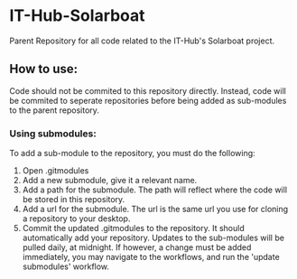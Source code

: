 # IT-Hub-Solarboat
Parent Repository for all code related to the IT-Hub's Solarboat project.

## How to use:
Code should not be commited to this repository directly. Instead, code will be commited to seperate repositories before being added as sub-modules to the parent repository.

### Using submodules:
To add a sub-module to the repository, you must do the following:
1. Open .gitmodules
2. Add a new submodule, give it a relevant name.
3. Add a path for the submodule. The path will reflect where the code will be stored in this repository.
4. Add a url for the submodule. The url is the same url you use for cloning a repository to your desktop.
5. Commit the updated .gitmodules to the repository. It should automatically add your repository.
Updates to the sub-modules will be pulled daily, at midnight. If however, a change must be added immediately, you may navigate to the workflows, and run the 'update submodules' workflow.
